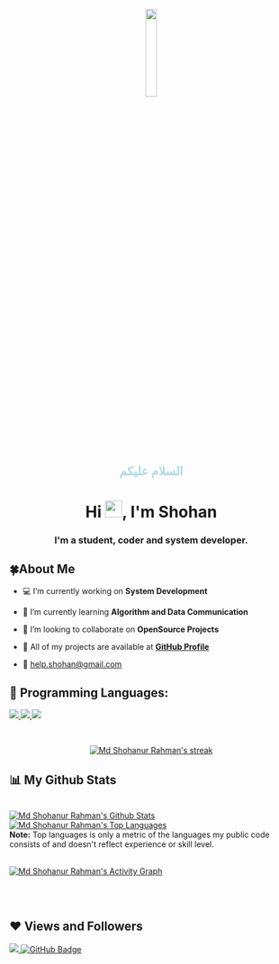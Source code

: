 <p align="center"> 
<a href="#"> <img width="20%" src="https://i.imgur.com/UYDz7Z5.jpg"  /></a> 

</p>

<h2 align="center" style="color:lightblue"> السلام عليكم </h2>

<h1 align="center">Hi <img src="https://raw.githubusercontent.com/MartinHeinz/MartinHeinz/master/wave.gif" width="30px">, I'm Shohan</h1>

<h3 align="center">I'm a student, coder and system developer.</h3>

## 🍀About Me

- 💻 I’m currently working on **System Development**

- 🌱 I’m currently learning **Algorithm and Data Communication**

- 🍂 I’m looking to collaborate on **OpenSource Projects**

- 🔗 All of my projects are available at **[GitHub Profile](https://github.com/shohan3401/)**

- 📧  help.shohan@gmail.com



## 🚀 Programming Languages:

<p align="left"> 
    <a href="http://www.cplusplus.org/" target="_blank"> <img src="https://img.icons8.com/color/48/000000/c-plus-plus-logo.png"/> </a>
    <a href="https://www.java.com" target="_blank"> <img src="https://img.icons8.com/color/48/000000/java-coffee-cup-logo.png"/> </a>
    <a href="https://www.python.org" target="_blank"> <img src="https://img.icons8.com/color/48/000000/python.png"/> </a>
      
 
</p>

<!-- [![React Badge](https://img.shields.io/badge/-React-61DBFB?style=for-the-badge&labelColor=black&logo=react&logoColor=61DBFB)](#)  [![Javascript Badge](https://img.shields.io/badge/-Javascript-F0DB4F?style=for-the-badge&labelColor=black&logo=javascript&logoColor=F0DB4F)](#) [![Typescript Badge](https://img.shields.io/badge/-Typescript-007acc?style=for-the-badge&labelColor=black&logo=typescript&logoColor=007acc)](#) [![Nodejs Badge](https://img.shields.io/badge/-Nodejs-3C873A?style=for-the-badge&labelColor=black&logo=node.js&logoColor=3C873A)](#) [![GraphQL Badge](https://img.shields.io/badge/-GraphQl-e535ab?style=for-the-badge&labelColor=black&logo=node.js&logoColor=e535ab)](#) -->
<br/>

<p align="center">
    <a href="https://github.com/shohanurr3401/github-readme-streak-stats">
        <img title="🔥 Get streak stats for your profile at git.io/streak-stats" alt="Md Shohanur Rahman's streak" src="https://github-readme-streak-stats.herokuapp.com/?user=shohanurr3401&theme=black-ice&hide_border=true&stroke=0000&background=060A0CD0"/>
    </a>
</p>

## 📊 My Github Stats

  <br/>
    <a href="https://github.com/shohanurr3401/github-readme-stats"><img alt="Md Shohanur Rahman's Github Stats" src="https://github-readme-stats.vercel.app/api?username=shohanurr3401&show_icons=true&count_private=true&theme=react&hide_border=true&bg_color=0D1117" /></a>
  <a href="https://github.com/shohanurr3401/github-readme-stats"><img alt="Md Shohanur Rahman's Top Languages" src="https://github-readme-stats.vercel.app/api/top-langs/?username=shohanurr3401&langs_count=8&count_private=true&layout=compact&theme=react&hide_border=true&bg_color=0D1117" /></a>
  <br/>
  <b>Note:</b> Top languages is only a metric of the languages my public code consists of and doesn't reflect experience or skill level.


<br/>

<br/>

<a href="https://github.com/shohanurr3401/github-readme-activity-graph"><img alt="Md Shohanur Rahman's Activity Graph" src="https://activity-graph.herokuapp.com/graph?username=shohanurr3401&bg_color=0D1117&color=5BCDEC&line=5BCDEC&point=FFFFFF&hide_border=true" /></a>

<br/>
<br/>


## ❤ Views and Followers
<a href="https://github.com/Meghna-DAS/github-profile-views-counter">
    <img src="https://komarev.com/ghpvc/?username=shohanurr3401">
</a>
<a href="https://github.com/shohanurr3401?tab=followers"><img src="https://img.shields.io/github/followers/shohanurr3401?label=Followers&style=social" alt="GitHub Badge"></a>

